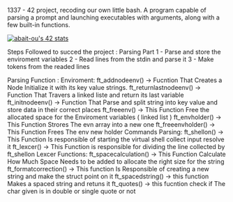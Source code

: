 1337 - 42 project, recoding our own little bash. A program capable of parsing a prompt and launching executables with arguments, along with a few built-in functions.

<a href="https://github.com/oakoudad/badge42"><img src="https://badge.mediaplus.ma/darkgray/abait-ou" alt="abait-ou's 42 stats" /></a>

Steps Followed to succed the project :
    Parsing Part 
        1 - Parse and store the enviroment variables
        2 - Read lines from the stdin and parse it
        3 - Make tokens from the readed lines



Parsing Function :
    Enviroment:
        ft_addnodeenv() -> Fucntion That Creates a Node Initialize it with its
            key value strings.
        ft_returnlastnodeenv() -> Function That Travers a linked liste 
            and return its  last variable  
        ft_initnodeenv() -> Function That Parse and split string into key value
            and store data in their correct places
        ft_freeenv() -> This Function Free the allocated space for 
            the Enviroment variables ( linked list )
        ft_envholder() -> This Function Strores The evn array 
            into a new one
        ft_freeenvholder() -> This Function Frees The env new holder
    Commands Parsing:
        ft_shellon() -> This Function Is responsible of starting the 
            virtual shell collect input resolve it
        ft_lexcer() -> This Function is responsible for dividing 
            the line  collected by ft_shellon 
    Lexcer Functions:
        ft_spacecalculation() -> This Function Calculate How Much Space Needs
            to be added to allocate the right size for the string
        ft_formatcorrection() -> This function Is Responsible of creating a new string
            and make the struct point on it
        ft_spacedstring() -> this function Makes a spaced string and retuns it 
        ft_quotes() -> this fucntion check if The char given is in double or single
            quote or not
        
